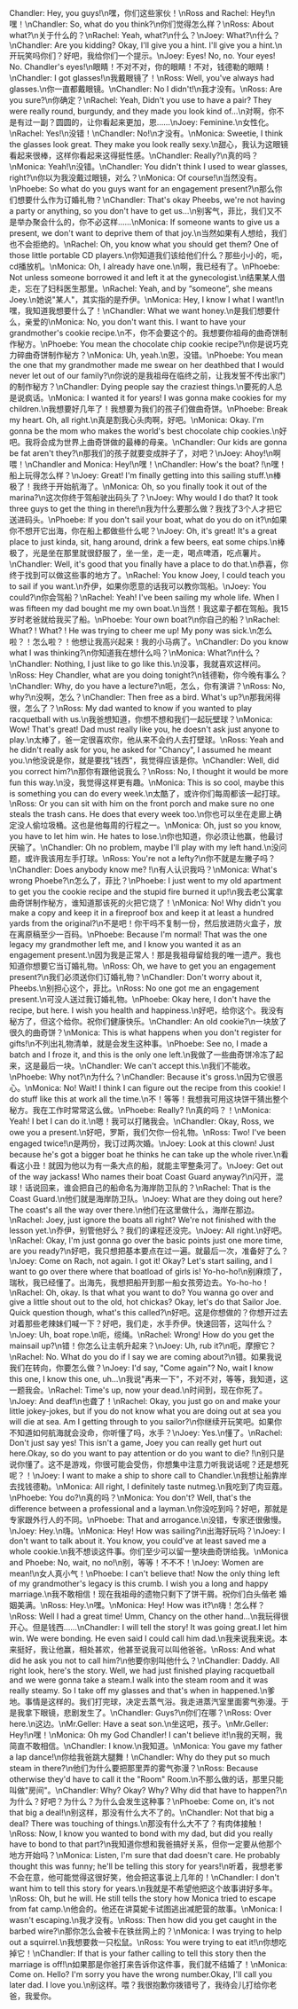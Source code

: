 Chandler: Hey, you guys!\n嘿，你们这些家伙！\nRoss and Rachel: Hey!\n嘿！\nChandler: So, what do you think?\n你们觉得怎么样？\nRoss: About what?\n关于什么的？\nRachel: Yeah, what?\n什么？\nJoey: What?\n什么？\nChandler: Are you kidding? Okay, I'll give you a hint. I'll give you a hint.\n开玩笑吗你们？好吧，我给你们一个提示。\nJoey: Eyes! No, no. Your eyes! No. Chandler's eyes!\n眼睛！不对不对，你的眼睛！不对，钱德勒的眼睛！\nChandler: I got glasses!\n我戴眼镜了！\nRoss: Well, you've always had glasses.\n你一直都戴眼镜。\nChandler: No I didn't!\n我才没有。\nRoss: Are you sure?\n你确定？\nRachel: Yeah, Didn't you use to have a pair? They were really round, burgundy, and they made you look kind of…\n对啊，你不是有过一副？圆圆的，让你看起来更加，恩……\nJoey: Feminine.\n女性化。\nRachel: Yes!\n没错！\nChandler: No!\n才没有。\nMonica: Sweetie, I think the glasses look great. They make you look really sexy.\n甜心，我认为这眼镜看起来很棒，这样你看起来这得挺性感。\nChandler: Really?\n真的吗？\nMonica: Yeah!\n没错。\nChandler: You didn't think I used to wear glasses, right?\n你以为我没戴过眼镜，对么？\nMonica: Of course!\n当然没有。\nPhoebe: So what do you guys want for an engagement present?\n那么你们想要什么作为订婚礼物？\nChandler: That's okay Pheebs, we're not having a party or anything, so you don't have to get us…\n别客气，菲比，我们又不是举办聚会什么的，你不必这样……\nMonica: If someone wants to give us a present, we don't want to deprive them of that joy.\n当然如果有人想给，我们也不会拒绝的。\nRachel: Oh, you know what you should get them? One of those little portable CD players.\n你知道我们该给他们什么？那些小小的，呃，cd播放机。\nMonica: Oh, I already have one.\n啊，我已经有了。\nPhoebe: Not unless someone borrowed it and left it at the gynecologist.\n结果某人借走，忘在了妇科医生那里。\nRachel: Yeah, and by “someone”, she means Joey.\n她说"某人"，其实指的是乔伊。\nMonica: Hey, I know I what I want!\n嘿，我知道我想要什么了！\nChandler: What we want honey.\n是我们想要什么，亲爱的\nMonica: No, you don't want this. I want to have your grandmother's cookie recipe.\n不，你不会要这个的。我想要你祖母的曲奇饼制作秘方。\nPhoebe: You mean the chocolate chip cookie recipe?\n你是说巧克力碎曲奇饼制作秘方？\nMonica: Uh, yeah.\n恩，没错。\nPhoebe: You mean the one that my grandmother made me swear on her deathbed that I would never let out of our family?\n你说的是我祖母在临终之前，让我发誓不传出家门的制作秘方？\nChandler: Dying people say the craziest things.\n要死的人总是说疯话。\nMonica: I wanted it for years! I was gonna make cookies for my children.\n我想要好几年了！我想要为我们的孩子们做曲奇饼。\nPhoebe: Break my heart. Oh, all right.\n真是割我心头肉啊，好吧。\nMonica: Okay. I'm gonna be the mom who makes the world's best chocolate chip cookies.\n好吧。我将会成为世界上曲奇饼做的最棒的母亲。\nChandler: Our kids are gonna be fat aren't they?\n那我们的孩子就要变成胖子了，对吧？\nJoey: Ahoy!\n啊喂！\nChandler and Monica: Hey!\n嘿！\nChandler: How's the boat? !\n嘿！船上玩得怎么样？\nJoey: Great! I'm finally getting into this sailing stuff.\n棒极了！我终于开始航海了。\nMonica: Oh, so you finally took it out of the marina?\n这次你终于驾船驶出码头了？\nJoey: Why would I do that? It took three guys to get the thing in there!\n我为什么要那么做？我找了3个人才把它送进码头。\nPhoebe: If you don't sail your boat, what do you do on it?\n如果你不想开它出海，你在船上都做些什么呢？\nJoey: Oh, it's great! It's a great place to just kinda, sit, hang around, drink a few beers, eat some chips.\n棒极了，光是坐在那里就很舒服了，坐一坐，走一走，喝点啤酒，吃点薯片。\nChandler: Well, it's good that you finally have a place to do that.\n恭喜，你终于找到可以做这些事的地方了。\nRachel: You know Joey, I could teach you to sail if you want.\n乔伊，如果你愿意的话我可以教你驾船。\nJoey: You could?\n你会驾船？\nRachel: Yeah! I've been sailing my whole life. When I was fifteen my dad bought me my own boat.\n当然！我这辈子都在驾船。我15岁时老爸就给我买了船。\nPhoebe: Your own boat?\n你自己的船？\nRachel: What? ! What? ! He was trying to cheer me up! My pony was sick.\n怎么啦？！怎么啦？！他想让我高兴起来！我的小马病了。\nChandler: Do you know what I was thinking?\n你知道我在想什么吗？\nMonica: What?\n什么？\nChandler: Nothing, I just like to go like this.\n没事，我就喜欢这样问。\nRoss: Hey Chandler, what are you doing tonight?\n钱德勒，你今晚有事么？\nChandler: Why, do you have a lecture?\n呃，怎么，你有演讲？\nRoss: No, why?\n没啊，怎么？\nChandler: Then free as a bird. What's up?\n那我闲得很，怎么了？\nRoss: My dad wanted to know if you wanted to play racquetball with us.\n我爸想知道，你想不想和我们一起玩壁球？\nMonica: Wow! That's great! Dad must really like you, he doesn't ask just anyone to play.\n太棒了，爸一定很喜欢你，他从来不会约人去打壁球。\nRoss: Yeah and he didn't really ask for you, he asked for "Chancy", I assumed he meant you.\n他没说是你，就是要找"钱西"，我觉得应该是你。\nChandler: Well, did you correct him?\n那你有跟他说我么？\nRoss: No, I thought it would be more fun this way.\n没，我觉得这样更有趣。\nMonica: This is so cool, maybe this is something you can do every week.\n太酷了，或许你们每周都该一起打球。\nRoss: Or you can sit with him on the front porch and make sure no one steals the trash cans. He does that every week too.\n你也可以坐在走廊上确定没人偷垃圾桶。这也是他每周的行程之一。\nMonica: Oh, just so you know, you have to let him win. He hates to lose.\n你也知道，你必须让他赢，他最讨厌输了。\nChandler: Oh no problem, maybe I'll play with my left hand.\n没问题，或许我该用左手打球。\nRoss: You're not a lefty?\n你不就是左撇子吗？\nChandler: Does anybody know me? !\n有人认识我吗？\nMonica: What's wrong Phoebe?\n怎么了，菲比？\nPhoebe: I just went to my old apartment to get you the cookie recipe and the stupid fire burned it up!\n我去老公寓拿曲奇饼制作秘方，谁知道那该死的火把它烧了！\nMonica: No! Why didn't you make a copy and keep it in a fireproof box and keep it at least a hundred yards from the original?\n不是吧！你干吗不复制一份，然后放进防火盒子，放在离原稿至少一百码。\nPhoebe: Because I'm normal! That was the one legacy my grandmother left me, and I know you wanted it as an engagement present.\n因为我是正常人！那是我祖母留给我的唯一遗产。我也知道你想要它当订婚礼物。\nRoss: Oh, we have to get you an engagement present?\n我们必须送你们订婚礼物？\nChandler: Don't worry about it, Pheebs.\n别担心这个，菲比。\nRoss: No one got me an engagement present.\n可没人送过我订婚礼物。\nPhoebe: Okay here, I don't have the recipe, but here. I wish you health and happiness.\n好吧，给你这个。我没有秘方了，但这个给你。祝你们健康快乐。\nChandler: An old cookie?\n一块放了很久的曲奇饼？\nMonica: This is what happens when you don't register for gifts!\n不列出礼物清单，就是会发生这种事。\nPhoebe: See no, I made a batch and I froze it, and this is the only one left.\n我做了一些曲奇饼冷冻了起来，这是最后一块。\nChandler: We can't accept this.\n我们不能收。\nPhoebe: Why not?\n为什么？\nChandler: Because it's gross.\n因为它很恶心。\nMonica: No! Wait! I think I can figure out the recipe from this cookie! I do stuff like this at work all the time.\n不！等等！我想我可用这块饼干猜出整个秘方。我在工作时常常这么做。\nPhoebe: Really? !\n真的吗？！\nMonica: Yeah! I bet I can do it.\n嗯！我可以打赌我会。\nChandler: Okay, Ross, we owe you a present.\n好吧，罗斯，我们欠你一份礼物。\nRoss: Two! I've been engaged twice!\n是两份，我订过两次婚。\nJoey: Look at this clown! Just because he's got a bigger boat he thinks he can take up the whole river.\n看看这小丑！就因为他以为有一条大点的船，就能主宰整条河了。\nJoey: Get out of the way jackass! Who names their boat Coast Guard anyway?\n闪开，混球！话说回来，谁会把自己的船命名为海岸防卫队的？\nRachel: That is the Coast Guard.\n他们就是海岸防卫队。\nJoey: What are they doing out here? The coast's all the way over there.\n他们在这里做什么，海岸在那边。\nRachel: Joey, just ignore the boats all right? We're not finished with the lesson yet.\n乔伊，别管他好么？我们的课程还没完。\nJoey: All right.\n好吧。\nRachel: Okay, I'm just gonna go over the basic points just one more time, are you ready?\n好吧，我只想把基本要点在过一遍。就最后一次，准备好了么？\nJoey: Come on Rach, not again. I got it! Okay? Let's start sailing, and I want to go over there where that boatload of girls is! Yo-ho-ho!\n别麻烦了，瑞秋，我已经懂了。出海先，我想把船开到那一船女孩旁边去。Yo-ho-ho！\nRachel: Oh, okay. Is that what you want to do? You wanna go over and give a little shout out to the old, hot chickas? Okay, let's do that Sailor Joe. Quick question though, what's this called?\n好吧。这是你想做的？你想开过去对着那些老辣妹们喊一下？好吧，我们走，水手乔伊。快速回答，这叫什么？\nJoey: Uh, boat rope.\n呃，缆绳。\nRachel: Wrong! How do you get the mainsail up?\n错！你怎么让主帆升起来？\nJoey: Uh, rub it?\n呃，摩擦它？\nRachel: No. What do you do if I say we are coming about?\n错。如果我说我们在转向，你要怎么做？\nJoey: I'd say, "Come again"? No, wait I know this one, I know this one, uh…\n我说"再来一下"，不对不对，等等，我知道，这一题我会。\nRachel: Time's up, now your dead.\n时间到，现在你死了。\nJoey: And deaf!\n也聋了！\nRachel: Okay, you just go on and make your little jokey-jokes, but if you do not know what you are doing out at sea you will die at sea. Am I getting through to you sailor?\n你继续开玩笑吧。如果你不知道如何航海就会没命，你听懂了吗，水手？\nJoey: Yes.\n懂了。\nRachel: Don't just say yes! This isn't a game, Joey you can really get hurt out here.Okay, so do you want to pay attention or do you want to die? !\n别只是说你懂了。这不是游戏，你很可能会受伤，你想集中注意力听我说话呢？还是想死呢？！\nJoey: I want to make a ship to shore call to Chandler.\n我想让船靠岸去找钱德勒。\nMonica: All right, I definitely taste nutmeg.\n我吃到了肉豆蔻。\nPhoebe: You do?\n真的吗？\nMonica: You don't? Well, that's the difference between a professional and a layman.\n你没吃到吗？好吧，那就是专家跟外行人的不同。\nPhoebe: That and arrogance.\n没错，专家还很傲慢。\nJoey: Hey.\n嗨。\nMonica: Hey! How was sailing?\n出海好玩吗？\nJoey: I don't want to talk about it. You know, you could've at least saved me a whole cookie.\n我不想谈这件事。你们至少可以留一整块曲奇饼给我。\nMonica and Phoebe: No, wait, no no!\n别，等等！不不不！\nJoey: Women are mean!\n女人真小气！\nPhoebe: I can't believe that! Now the only thing left of my grandmother's legacy is this crumb. I wish you a long and happy marriage.\n我不敢相信！现在我祖母的遗物只剩下了饼干屑。祝你们白头偕老 婚姻美满。\nRoss: Hey.\n嘿。\nMonica: Hey! How was it?\n嗨！怎么样？\nRoss: Well I had a great time! Umm, Chancy on the other hand…\n我玩得很开心。但是钱西……\nChandler: I will tell the story! It was going great.I let him win. We were bonding. He even said I could call him dad.\n我来说我来说。本来挺好，我让他赢，相处甚欢，他甚至说我可以叫他爸爸。\nRoss: And what did he ask you not to call him?\n他要你别叫他什么？\nChandler: Daddy. All right look, here's the story. Well, we had just finished playing racquetball and we were gonna take a steam.I walk into the steam room and it was really steamy. So I take off my glasses and that's when in happened.\n爹地。事情是这样的。我们打完球，决定去蒸气浴。我走进蒸汽室里面雾气弥漫。于是我拿下眼镜，悲剧发生了。\nChandler: Guys?\n你们在哪？\nRoss: Over here.\n这边。\nMr.Geller: Have a seat son.\n坐这吧，孩子。\nMr.Geller: Hey!\n嘿！\nMonica: Oh my God Chandler! I can't believe it!\n我的天啊，我简直不敢相信。\nChandler: I know.\n我知道。\nMonica: You gave my father a lap dance!\n你给我爸跳大腿舞！\nChandler: Why do they put so much steam in there?\n他们为什么要把那里弄的雾气弥漫？\nRoss: Because otherwise they'd have to call it the "Room" Room.\n不那么做的话，那里只能叫做"房间"。\nChandler: Why? Okay? Why? Why did that have to happen?\n为什么？好吧？为什么？为什么会发生这种事？\nPhoebe: Come on, it's not that big a deal!\n别这样，那没有什么大不了的。\nChandler: Not that big a deal? There was touching of things.\n那没有什么大不了？有肉体接触！\nRoss: Now, I know you wanted to bond with my dad, but did you really have to bond to that part?\n我知道你想和我爸搞好关系，但你一定要从他那个地方开始吗？\nMonica: Listen, I'm sure that dad doesn't care. He probably thought this was funny; he'll be telling this story for years!\n听着，我想老爹不会在意，他可能觉得这很好笑，他会把这事说上几年的！\nChandler: I don't want him to tell this story for years.\n我就是不希望他把这个故事讲好多年。\nRoss: Oh, but he will. He still tells the story how Monica tried to escape from fat camp.\n他会的。他还在讲莫妮卡试图逃出减肥营的故事。\nMonica: I wasn't escaping.\n我才没有。\nRoss: Then how did you get caught in the barbed wire?\n那你怎么会被卡在铁丝网上的？\nMonica: I was trying to help out a squirrel.\n我想要救一只松鼠。\nRoss: You were trying to eat it!\n你想吃掉它！\nChandler: If that is your father calling to tell this story then the marriage is off!\n如果那是你爸打来告诉你这件事，我们就不结婚了！\nMonica: Come on. Hello? I'm sorry you have the wrong number.Okay, I'll call you later dad. I love you.\n别这样。喂？我很抱歉你拨错号了，我待会儿打给你老爸，我爱你。
        